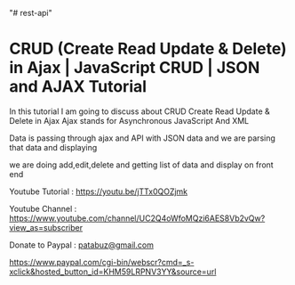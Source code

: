 "# rest-api" 

CRUD (Create Read Update & Delete) in Ajax | JavaScript CRUD | JSON and AJAX Tutorial
=======================================================================================

In this  tutorial I am going to discuss about CRUD Create Read Update & Delete in Ajax
Ajax stands for Asynchronous JavaScript And XML

Data is passing through ajax and API with JSON data
and we are parsing that data and displaying

we are doing add,edit,delete and getting list of data
and display on front end


Youtube Tutorial : https://youtu.be/jTTx0QOZjmk

Youtube Channel : https://www.youtube.com/channel/UC2Q4oWfoMQzi6AES8Vb2vQw?view_as=subscriber

Donate to Paypal : patabuz@gmail.com

https://www.paypal.com/cgi-bin/webscr?cmd=_s-xclick&hosted_button_id=KHM59LRPNV3YY&source=url

